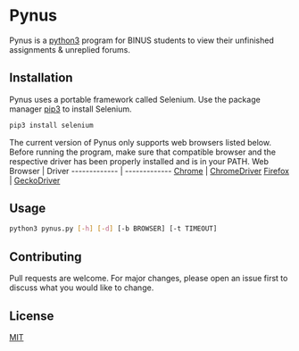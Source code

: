# Pynus
Pynus is a [python3](https://wiki.python.org/moin/BeginnersGuide) program for BINUS students to view their unfinished assignments & unreplied forums.

## Installation
Pynus uses a portable framework called Selenium. Use the package manager [pip3](https://pip.pypa.io/en/stable/) to install Selenium.

```bash
pip3 install selenium
```
The current version of Pynus only supports web browsers listed below. Before running the program, make sure that compatible browser and the respective driver has been properly installed and is in your PATH.
Web Browser   | Driver
------------- | -------------
[Chrome](https://www.google.com/chrome/)        | [ChromeDriver](https://chromedriver.chromium.org/)
[Firefox](https://www.mozilla.org/en-US/firefox/new/)       | [GeckoDriver](https://github.com/mozilla/geckodriver/releases)

## Usage

```bash
python3 pynus.py [-h] [-d] [-b BROWSER] [-t TIMEOUT]
```

## Contributing
Pull requests are welcome. For major changes, please open an issue first to discuss what you would like to change.

## License
[MIT](https://github.com/Fukji/Pynus/blob/main/license.txt)
